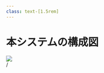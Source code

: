 ```yaml
---
class: text-[1.5rem]
---
```


# 本システムの構成図

<div class="flex justify-center mt-8">
<img src="/system.drawio.png" class="w-[640px]"/>
</div>

<div
  class="absolute bottom-[1rem] right-[1rem] text-[1rem] z-20"
>
  <SlideCurrentNo /> / <SlidesTotal />
</div>

<!--
Note
-->
